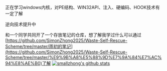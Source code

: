 <!--### Hi there 👋
**smallzhong/smallzhong** is a ✨ _special_ ✨ repository because its `README.md` (this file) appears on your GitHub profile.
Here are some ideas to get you started:
- 🔭 I’m currently working on ...
- 🌱 I’m currently learning ...
- 👯 I’m looking to collaborate on ...
- 🤔 I’m looking for help with ...
- 💬 Ask me about ...
- 📫 How to reach me: ...
- 😄 Pronouns: ...
- ⚡ Fun fact: ...
-->
正在学习windows内核，对PE结构、WIN32API、注入、硬编码、HOOK技术有一定了解

逆向技术提升中

和一个同学共同开了一个存放笔记的仓库，想了解我学过什么可以通过[https://github.com/SimonZhong2025/Waste-Self-Rescue-Scheme/tree/master/雨初的笔记](https://github.com/SimonZhong2025/Waste-Self-Rescue-Scheme/tree/master/%E9%9B%A8%E5%88%9D%E7%9A%84%E7%AC%94%E8%AE%B0)了解
[![smallzhong's github stats](https://github-readme-stats.vercel.app/api?username=smallzhong)](https://github.com/smallzhong/github-readme-stats)
